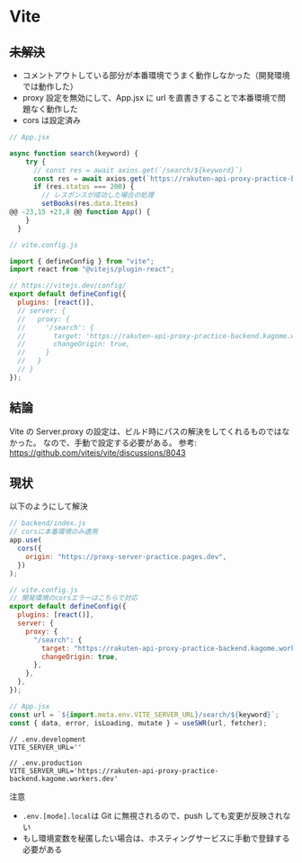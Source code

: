 # Vite

## ~~未解決~~

- コメントアウトしている部分が本番環境でうまく動作しなかった（開発環境では動作した）
- proxy 設定を無効にして、App.jsx に url を直書きすることで本番環境で問題なく動作した
- cors は設定済み

```js
// App.jsx

async function search(keyword) {
    try {
      // const res = await axios.get(`/search/${keyword}`)
      const res = await axios.get(`https://rakuten-api-proxy-practice-backend.kagome.workers.dev/search/${keyword}`)
      if (res.status === 200) {
        // レスポンスが成功した場合の処理
        setBooks(res.data.Items)
@@ -23,15 +23,8 @@ function App() {
    }
  }
```

```js
// vite.config.js

import { defineConfig } from "vite";
import react from "@vitejs/plugin-react";

// https://vitejs.dev/config/
export default defineConfig({
  plugins: [react()],
  // server: {
  //   proxy: {
  //     '/search': {
  //       target: 'https://rakuten-api-proxy-practice-backend.kagome.workers.dev',
  //       changeOrigin: true,
  //     }
  //   }
  // }
});
```

## 結論

Vite の Server.proxy の設定は、ビルド時にパスの解決をしてくれるものではなかった。
なので、手動で設定する必要がある。
参考: https://github.com/vitejs/vite/discussions/8043

## 現状

以下のようにして解決

```js
// backend/index.js
// corsに本番環境のみ適用
app.use(
  cors({
    origin: "https://proxy-server-practice.pages.dev",
  })
);
```

```js
// vite.config.js
// 開発環境のcorsエラーはこちらで対応
export default defineConfig({
  plugins: [react()],
  server: {
    proxy: {
      "/search": {
        target: "https://rakuten-api-proxy-practice-backend.kagome.workers.dev",
        changeOrigin: true,
      },
    },
  },
});
```

```js
// App.jsx
const url = `${import.meta.env.VITE_SERVER_URL}/search/${keyword}`;
const { data, error, isLoading, mutate } = useSWR(url, fetcher);
```

```
// .env.development
VITE_SERVER_URL=''
```

```
// .env.production
VITE_SERVER_URL='https://rakuten-api-proxy-practice-backend.kagome.workers.dev'
```

注意

- `.env.[mode].local`は Git に無視されるので、push しても変更が反映されない
- もし環境変数を秘匿したい場合は、ホスティングサービスに手動で登録する必要がある
